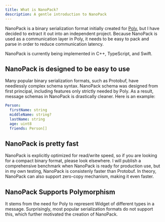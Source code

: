 ```yaml
---
title: What is NanoPack?
description: A gentle introduction to NanoPack
---
```


NanoPack is a binary serialization format initially created for [Poly](https://polygui.org), but I have decided to extract it out into an independent project. Because NanoPack is used as a communication layer in Poly, it needs to be easy to pack and parse in order to reduce communication latency.

NanoPack is currently being implemented in C++, TypeScript, and Swift.

## NanoPack is designed to be easy to use

Many popular binary serialization formats, such as Protobuf, have needlessly complex schema syntax. NanoPack schema was designed from first principal, including features only strictly needed by Poly. As a result, message schemas in NanoPack is drastically cleaner. Here is an example:

```yaml
Person:
  firstName: string
  middleName: string?
  lastName: string
  age: uint8
  friends: Person[]
```

## NanoPack is pretty fast

NanoPack is explicitly optimized for read/write speed, so if you are looking for a compact binary format, please look elsewhere. I will publish a comprehensive benchmark when NanoPack is ready for production use, but in my own testing, NanoPack is consistenly faster than Protobuf. In theory, NanoPack can also support zero-copy mechanism, making it even faster.

## NanoPack Supports Polymorphism

It stems from the need for Poly to represent Widget of different types in a message. Surprisingly, most popular serialization formats do not support this, which further motivated the creation of NanoPack.


